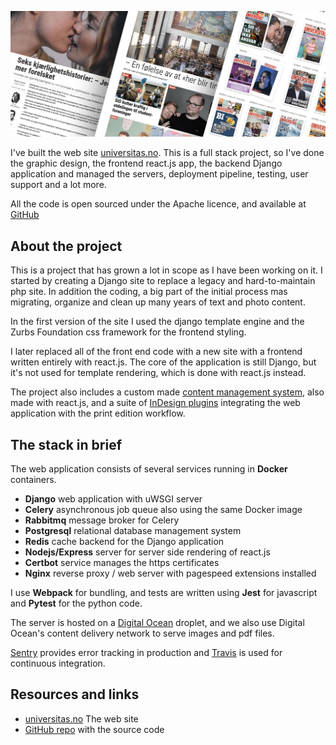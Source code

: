 ![image](./index.jpg)

I've built the web site [universitas.no][universitas.no]. This is a full stack
project, so I've done the graphic design, the frontend react.js app, the backend
Django application and managed the servers, deployment pipeline, testing, user
support and a lot more.

All the code is open sourced under the Apache licence, and available at
[GitHub][source]

## About the project

This is a project that has grown a lot in scope as I have been working on it. I
started by creating a Django site to replace a legacy and hard-to-maintain php
site. In addition the coding, a big part of the initial process mas migrating,
organize and clean up many years of text and photo content.

In the first version of the site I used the django template engine and the Zurbs
Foundation css framework for the frontend styling.

I later replaced all of the front end code with a new site with a frontend
written entirely with react.js. The core of the application is still Django, but
it's not used for template rendering, which is done with react.js instead.

The project also includes a custom made [content management system][cms], also
made with react.js, and a suite of [InDesign plugins][scripts] integrating the
web application with the print edition workflow.

## The stack in brief

The web application consists of several services running in **Docker**
containers.

- **Django** web application with uWSGI server
- **Celery** asynchronous job queue also using the same Docker image
- **Rabbitmq** message broker for Celery
- **Postgresql** relational database management system
- **Redis** cache backend for the Django application
- **Nodejs/Express** server for server side rendering of react.js
- **Certbot** service manages the https certificates
- **Nginx** reverse proxy / web server with pagespeed extensions installed

I use **Webpack** for bundling, and tests are written using **Jest** for
javascript and **Pytest** for the python code.

The server is hosted on a [Digital Ocean] droplet, and we also use Digital Ocean's
content delivery network to serve images and pdf files.

[Sentry] provides error tracking in production and [Travis] is used for
continuous integration.

## Resources and links

- [universitas.no] The web site
- [GitHub repo][source] with the source code

[archive]: https://universitas.no/pdf/
[cms]: /blog/universitas-cms/
[scripts]: https://github.com/universitas/tassendesken
[source]: https://github.com/universitas/universitas.no
[django]: https://www.djangoproject.com/
[universitas.no]: https://universitas.no/
[sentry]: https://sentry.io/
[travis]: https://travis-ci.org/universitas/universitas.no
[digital ocean]: https://www.digitalocean.com

<!-- vim: set ft=markdown spl=en spell :-->
